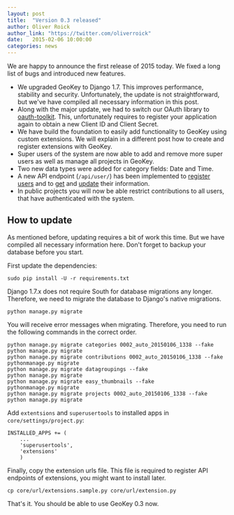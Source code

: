 ```yaml
---
layout: post
title:  "Version 0.3 released"
author: Oliver Roick
author_link: "https://twitter.com/oliverroick"
date:   2015-02-06 10:00:00
categories: news
---
```


We are happy to announce the first release of 2015 today. We fixed a long list of bugs and introduced new features.

- We upgraded GeoKey to Django 1.7. This improves performance, stability and security. Unfortunately, the update is not straightforward, but we've have compiled all necessary information in this post.
- Along with the major update, we had to switch our OAuth library to [oauth-toolkit](https://github.com/evonove/django-oauth-toolkit). This, unfortunately requires to register your application again to obtain a new Client ID and Client Secret.
- We have build the foundation to easily add functionality to GeoKey using custom extensions. We will explain in a different post how to create and register extensions with GeoKey.
- Super users of the system are now able to add and remove more super users as well as manage all projects in GeoKey.
- Two new data types were added for category fields: Date and Time.
- A new API endpoint (`/api/user/`) has been implemented to [register users](/docs/user-register.html) and to [get](/docs/user-get-info.html) and [update](/docs/user-update.html) their information.
- In public projects you will now be able restrict contributions to all users, that have authenticated with the system.

## How to update

As mentioned before, updating requires a bit of work this time. But we have compiled all necessary information here. Don't forget to backup your database before you start.

First update the dependencies:

```
sudo pip install -U -r requirements.txt
```

Django 1.7.x does not require South for database migrations any longer. Therefore, we need to migrate the database to Django's native migrations.

```
python manage.py migrate
```

You will receive error messages when migrating. Therefore, you need to run the following commands in the correct order.

```
python manage.py migrate categories 0002_auto_20150106_1338 --fake
python manage.py migrate
python manage.py migrate contributions 0002_auto_20150106_1338 --fake
pythonmanage.py migrate
python manage.py migrate datagroupings --fake
python manage.py migrate
python manage.py migrate easy_thumbnails --fake
pythonmanage.py migrate
python manage.py migrate projects 0002_auto_20150106_1338 --fake
python manage.py migrate
```

Add `extentsions` and `superusertools` to installed apps in `core/settings/project.py`:

```
INSTALLED_APPS += (
    ...
    'superusertools',
    'extensions'
    )
```

Finally, copy the extension urls file. This file is required to register API endpoints of extensions, you might want to install later.

```
cp core/url/extensions.sample.py core/url/extension.py
```

That's it. You should be able to use GeoKey 0.3 now.
